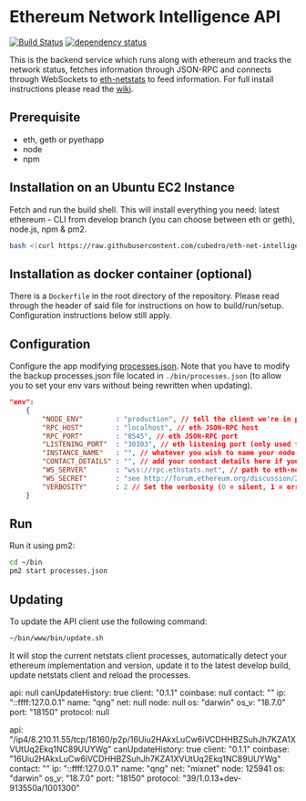 Ethereum Network Intelligence API
============
[![Build Status][travis-image]][travis-url] [![dependency status][dep-image]][dep-url]

This is the backend service which runs along with ethereum and tracks the network status, fetches information through JSON-RPC and connects through WebSockets to [eth-netstats](https://github.com/cubedro/eth-netstats) to feed information. For full install instructions please read the [wiki](https://github.com/ethereum/wiki/wiki/Network-Status).


## Prerequisite
* eth, geth or pyethapp
* node
* npm


## Installation on an Ubuntu EC2 Instance

Fetch and run the build shell. This will install everything you need: latest ethereum - CLI from develop branch (you can choose between eth or geth), node.js, npm & pm2.

```bash
bash <(curl https://raw.githubusercontent.com/cubedro/eth-net-intelligence-api/master/bin/build.sh)
```
## Installation as docker container (optional)

There is a `Dockerfile` in the root directory of the repository. Please read through the header of said file for
instructions on how to build/run/setup. Configuration instructions below still apply.

## Configuration

Configure the app modifying [processes.json](/eth-net-intelligence-api/blob/master/processes.json). Note that you have to modify the backup processes.json file located in `./bin/processes.json` (to allow you to set your env vars without being rewritten when updating).

```json
"env":
	{
		"NODE_ENV"        : "production", // tell the client we're in production environment
		"RPC_HOST"        : "localhost", // eth JSON-RPC host
		"RPC_PORT"        : "8545", // eth JSON-RPC port
		"LISTENING_PORT"  : "30303", // eth listening port (only used for display)
		"INSTANCE_NAME"   : "", // whatever you wish to name your node
		"CONTACT_DETAILS" : "", // add your contact details here if you wish (email/skype)
		"WS_SERVER"       : "wss://rpc.ethstats.net", // path to eth-netstats WebSockets api server
		"WS_SECRET"       : "see http://forum.ethereum.org/discussion/2112/how-to-add-yourself-to-the-stats-dashboard-its-not-automatic", // WebSockets api server secret used for login
		"VERBOSITY"       : 2 // Set the verbosity (0 = silent, 1 = error, warn, 2 = error, warn, info, success, 3 = all logs)
	}
```

## Run

Run it using pm2:

```bash
cd ~/bin
pm2 start processes.json
```

## Updating

To update the API client use the following command:

```bash
~/bin/www/bin/update.sh
```

It will stop the current netstats client processes, automatically detect your ethereum implementation and version, update it to the latest develop build, update netstats client and reload the processes.

[travis-image]: https://travis-ci.org/cubedro/eth-net-intelligence-api.svg
[travis-url]: https://travis-ci.org/cubedro/eth-net-intelligence-api
[dep-image]: https://david-dm.org/cubedro/eth-net-intelligence-api.svg
[dep-url]: https://david-dm.org/cubedro/eth-net-intelligence-api


api: null
canUpdateHistory: true
client: "0.1.1"
coinbase: null
contact: ""
ip: "::ffff:127.0.0.1"
name: "qng"
net: null
node: null
os: "darwin"
os_v: "18.7.0"
port: "18150"
protocol: null


api: "/ip4/8.210.11.55/tcp/18160/p2p/16Uiu2HAkxLuCw6iVCDHHBZSuhJh7KZA1XVUtUq2Ekq1NC89UUYWg"
canUpdateHistory: true
client: "0.1.1"
coinbase: "16Uiu2HAkxLuCw6iVCDHHBZSuhJh7KZA1XVUtUq2Ekq1NC89UUYWg"
contact: ""
ip: "::ffff:127.0.0.1"
name: "qng"
net: "mixnet"
node: 125941
os: "darwin"
os_v: "18.7.0"
port: "18150"
protocol: "39/1.0.13+dev-913550a/1001300"
